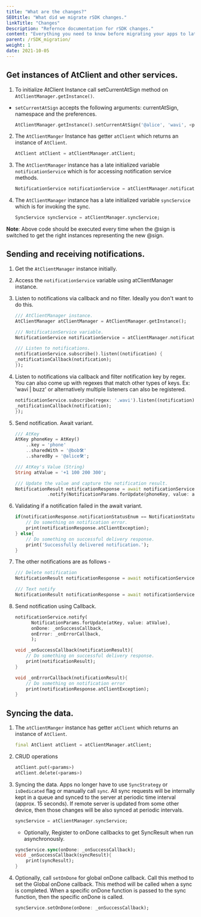 ```yaml
---
title: "What are the changes?"
SEOtitle: "What did we migrate rSDK changes."
linkTitle: "Changes"
Description: "Refernce documentation for rSDK changes."
content: "Everything you need to know before migrating your apps to latest rSDK changes."
parent: /rSDK_migration/
weight: 1
date: 2021-10-05
---
```


## Get instances of AtClient and other services.

1. To initialize AtClient Instance call setCurrentAtSign method on 
`AtClientManager.getInstance()`.
    
- `setCurrentAtSign` accepts the following arguments: currentAtSign,
namespace and the preferences.

    ```dart
    AtClientManager.getInstance().setCurrentAtSign('@alice', 'wavi', <preferences>);
    ```

2. The `AtClientManger` Instance has getter `atClient` which returns an
instance of `AtClient`.

    ```dart
    AtClient atClient = atClientManager.atClient;
    ```

3. The `AtClientManager` instance has a late initialized variable
`notificationService` which is for accessing notification service methods.

    ```dart
    NotificationService notificationService = atClientManager.notificationService;
    ```

4. The `AtClientManager` instance has a late initialized variable `syncService`
which is for invoking the sync.

    ```dart
    SyncService syncService = atClientManager.syncService;
    ```

**Note**: Above code should be executed every time when the @sign is switched to
get the right instances representing the new @sign.

## Sending and receiving notifications.

1. Get the `AtClientManager` instance initially.

2. Access the `notificationService` variable using atClientManager instance.

3. Listen to notifications via callback and no filter. Ideally you don't
want to do this.

    ```dart
    /// AtClientManager instance.
    AtClientManager atClientManager = AtClientManager.getInstance();

    /// NotificationService variable.
    NotificationService notificationService = atClientManager.notificationService;

    /// Listen to notifications.
    notificationService.subscribe().listen((notification) {
    _notificationCallback(notification);
    });
    ```

4. Listen to notifications via callback and filter notification key by regex.
You can also come up with regexes that match other types of keys. Ex: 
'wavi | buzz' or alternatively multiple listeners can also be registered.
    
    ```dart
    notificationService.subscribe(regex: '.wavi').listen((notification) {
    _notificationCallback(notification);
    });
    ```

5. Send notification. Await variant.
    
    ```dart
    /// AtKey
    AtKey phoneKey = AtKey()
        ..key = 'phone'
        ..sharedWith = '@bob🛠'
        ..sharedBy = '@alice🛠';

    /// AtKey's Value (String)
    String atValue = '+1 100 200 300';

    /// Update the value and capture the notification result.
    NotificationResult notificationResponse = await notificationService
                .notify(NotificationParams.forUpdate(phoneKey, value: atValue));
    ```

6. Validating if a notification failed in the await variant.
    
    ```dart
    if(notificationResponse.notificationStatusEnum == NotificationStatusEnum.undelivered) {
        // Do something on notification error.
        print(notificationResponse.atClientException);
    } else{
        // Do something on successful delivery response.
        print('Successfully delivered notification.');
    }
    ```

7. The other notifications are as follows -

    ```dart
    /// Delete notification
    NotificationResult notificationResponse = await notificationService.notify(NotificationParams.forDelete(phoneKey));

    /// Text notify
    NotificationResult notificationResponse = await notificationService.notify(NotificationParams.forText('phone', '@bob🛠'));
    ```

8. Send notification using Callback.
    
    ```dart
    notificationService.notify(
          NotificationParams.forUpdate(atKey, value: atValue),
          onDone: _onSuccessCallback,
          onError: _onErrorCallback,
          );

    void _onSuccessCallback(notificationResult){
        // Do something on successful delivery response.
        print(notificationResult);
    }

    void _onErrorCallback(notificationResult){
        // Do something on notification error
        print(notificationResponse.atClientException);
    }
    ```

## Syncing the data.

1. The `atClientManger` instance has getter `atClient` which returns an instance
of `AtClient`.

    ```dart
    final AtClient atClient = atClientManager.atClient;
    ```

2. CRUD operations
    
    ```dart
    atClient.put(<params>)
    atClient.delete(<params>)
    ```
    
3. Syncing the data. Apps no longer have to use `SyncStrategy` or 
`isDedicated` flag or manually call `sync`. All sync requests will be
internally kept in a queue and synced to the server at periodic time
interval (approx. 15 seconds). If remote server is updated from some other
device, then those changes will be also synced at periodic intervals.
    
    ```dart
    syncService = atClientManager.syncService;
    ```
    
    -  Optionally, Register to onDone callbacks to get SyncResult when run asynchronously.

    ```dart
    syncService.sync(onDone: _onSuccessCallback);
    void _onSuccessCallback(syncResult){
        print(syncResult);
    }
    ```

4. Optionally, call `setOnDone` for global onDone callback. Call this method
to set the Global onDone callback. This method will be called when a sync is
completed. When a specific onDone function is passed to the sync function, 
then the specific onDone is called.

    ```dart
    syncService.setOnDone(onDone: _onSuccessCallback);
    ```